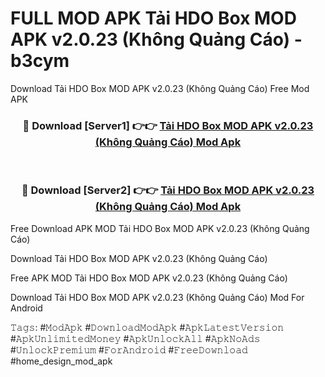 # FULL MOD APK Tải HDO Box MOD APK v2.0.23 (Không Quảng Cáo) - b3cym
Download Tải HDO Box MOD APK v2.0.23 (Không Quảng Cáo) Free Mod APK

<div align="center">
<h3>🔴 Download [Server1] 👉👉 <a href="https://apk-comot.site?title=Tải_HDO_Box_MOD_APK_v2.0.23_(Không_Quảng_Cáo)">Tải HDO Box MOD APK v2.0.23 (Không Quảng Cáo) Mod Apk</a></h3><br>

<h3>🔴 Download [Server2] 👉👉 <a href="https://apk-comot.site?title=Tải_HDO_Box_MOD_APK_v2.0.23_(Không_Quảng_Cáo)">Tải HDO Box MOD APK v2.0.23 (Không Quảng Cáo) Mod Apk</a></h3>
</div>


Free Download APK MOD Tải HDO Box MOD APK v2.0.23 (Không Quảng Cáo)

Download Tải HDO Box MOD APK v2.0.23 (Không Quảng Cáo) 

Free APK MOD Tải HDO Box MOD APK v2.0.23 (Không Quảng Cáo) 

Download Tải HDO Box MOD APK v2.0.23 (Không Quảng Cáo) Mod For Android

𝚃𝚊𝚐𝚜: #𝙼𝚘𝚍𝙰𝚙𝚔 #𝙳𝚘𝚠𝚗𝚕𝚘𝚊𝚍𝙼𝚘𝚍𝙰𝚙𝚔 #𝙰𝚙𝚔𝙻𝚊𝚝𝚎𝚜𝚝𝚅𝚎𝚛𝚜𝚒𝚘𝚗 #𝙰𝚙𝚔𝚄𝚗𝚕𝚒𝚖𝚒𝚝𝚎𝚍𝙼𝚘𝚗𝚎𝚢 #𝙰𝚙𝚔𝚄𝚗𝚕𝚘𝚌𝚔𝙰𝚕𝚕 #𝙰𝚙𝚔𝙽𝚘𝙰𝚍𝚜 #𝚄𝚗𝚕𝚘𝚌𝚔𝙿𝚛𝚎𝚖𝚒𝚞𝚖 #𝙵𝚘𝚛𝙰𝚗𝚍𝚛𝚘𝚒𝚍 #𝙵𝚛𝚎𝚎𝙳𝚘𝚠𝚗𝚕𝚘𝚊𝚍 #home_design_mod_apk